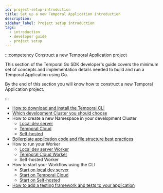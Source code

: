 ```yaml
---
id: project-setup-introduction
title: Set up a new Temporal Application introduction
description:
sidebar_label: Project setup introduction
tags:
  - introduction
  - developer guide
  - project setup
---
```


:::competency Construct a new Temporal Application project

This section of the Temporal Go SDK developer's guide covers the minimum set of concepts and implementation details needed to build and run a Temporal Application using Go.

By the end of this section you will know how to construct a new Temporal Application project.

:::

- [How to download and install the Temporal CLI](/go/install-cli)
- [Which development Cluster you should choose](/go/choose-dev-cluster)
- How to create a new Namespace in your development Cluster
  - [Local dev server](/go/choose-dev-cluster#local-dev-server)
  - [Temporal Cloud](/go/choose-dev-cluster#temporal-cloud)
  - [Self-hosted](/go/choose-dev-cluster#self-hosted)
- [Boilerplate application code and file structure best practices](/go/project-structure)
- How to run your Worker
  - [Local dev server Worker](/go/backgroundcheck-boilerplate-run-a-dev-server-worker)
  - [Temporal Cloud Worker](/go/backgroundcheck-boilerplate-cloud-worker)
  - Self-hosted Worker
- How to start your Workflow using the CLI
  - [Start on local dev server](/go/backgroundcheck-boilerplate-start-workflow#local-dev-server)
  - [Start on Temporal Cloud](/go/backgroundcheck-boilerplate-start-workflow#temporal-cloud)
  - [Start on Self-hosted](/go/backgroundcheck-boilerplate-start-workflow#self-hosted)
- [How to add a testing framework and tests to your application](/go/backgroundcheck-boilerplate-add-test-framework)
